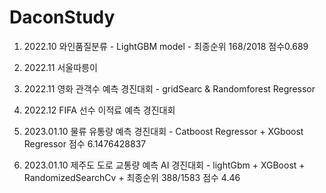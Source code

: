 # DaconStudy

1. 2022.10 와인품질분류 - LightGBM model - 최종순위 168/2018 점수0.689

2. 2022.11 서울따릉이

3. 2022.11 영화 관객수 예측 경진대회 - gridSearc & Randomforest Regressor

4. 2022.12 FIFA 선수 이적료 예측 경진대회

5. 2023.01.10 물류 유통량 예측 경진대회 - Catboost Regressor + XGboost Regressor 점수 6.1476428837

6. 2023.01.10 제주도 도로 교통량 예측 AI 경진대회 - lightGbm + XGBoost + RandomizedSearchCv +  최종순위 388/1583 점수 4.46


